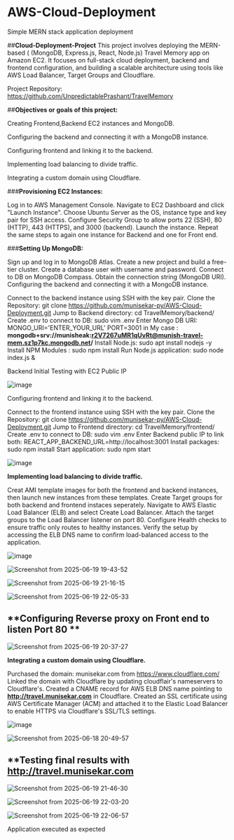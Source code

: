 # AWS-Cloud-Deployment
Simple MERN stack application deployment


##**Cloud-Deployment-Project**
This project involves deploying the MERN-based ( (MongoDB, Express.js, React, Node.js) Travel Memory app on Amazon EC2. It focuses on full-stack cloud deployment, backend and frontend configuration, and building a scalable architecture using tools like AWS Load Balancer, Target Groups  and Cloudflare.

Project Repository: https://github.com/UnpredictablePrashant/TravelMemory

##**Objectives or goals of this project:**

  Creating Frontend,Backend EC2 instances and MongoDB.

  Configuring the backend and connecting it with a MongoDB instance.

  Configuring frontend and linking it to the backend.

  Implementing load balancing to divide traffic.

  Integrating a custom domain using Cloudflare.

###**Provisioning EC2 Instances:**

Log in to AWS Management Console.
  Navigate to EC2 Dashboard and click "Launch Instance".
  Choose Ubuntu Server as the OS, instance type and key pair for SSH access.
  Configure Security Group to allow ports 22 (SSH), 80 (HTTP), 443 (HTTPS), and 3000 (backend).
  Launch the instance. Repeat the same steps to again one instance for Backend and one for Front end.

###**Setting Up MongoDB:**

Sign up and log in to MongoDB Atlas.
  Create a new project and build a free-tier cluster.
  Create a database user with username and password.
  Connect to DB on MongoDB Compass.
  Obtain the connection string (MongoDB URI).
  Configuring the backend and connecting it with a MongoDB instance.

  Connect to the backend instance using SSH with the key pair.
  Clone the Repository: git clone https://github.com/munisekar-py/AWS-Cloud-Deployment.git
  Jump to Backend directory: cd TravelMemory/backend/
  Create .env to connect to DB: sudo vim  .env
  Enter Mongo DB URI: MONGO_URI='ENTER_YOUR_URL' PORT=3001
  in My case : **mongodb+srv://munisheak:r2V7267uMR1qUvRt@munish-travel-mem.sz1p7kc.mongodb.net/**
  Install Node.js: sudo apt install nodejs -y
  Install NPM Modules : sudo npm install
  Run Node.js application: sudo node index.js &

Backend Initial Testing with EC2 Public IP

![image](https://github.com/user-attachments/assets/a7db4657-7799-4f2e-87a5-986a9fbfa352)

Configuring frontend and linking it to the backend.

Connect to the frontend instance using SSH with the key pair.
Clone the Repository: git clone https://github.com/munisekar-py/AWS-Cloud-Deployment.git
Jump to Frontend directory: cd TravelMemory/frontend/
Create .env to connect to DB: sudo vim .env
Enter Backend public IP to link both: REACT_APP_BACKEND_URL=http://localhost:3001
Install packages: sudo npm install
Start application: sudo npm start

![image](https://github.com/user-attachments/assets/5d6bb094-713e-401f-bda3-3bf273004130)

**Implementing load balancing to divide traffic.**

Creat AMI template images for both the frontend and backend instances, then launch new instances from these templates.
Create Target groups for both backend and frontend instaces seperately.
Navigate to AWS Elastic Load Balancer (ELB) and select Create Load Balancer.
Attach the target groups to the Load Balancer listener on port 80.
Configure Health checks to ensure traffic only routes to healthy instances.
Verify the setup by accessing the ELB DNS name to confirm load-balanced access to the application.

![image](https://github.com/user-attachments/assets/5f91f09f-d032-4a64-b91b-a713b374cc3e)

![Screenshot from 2025-06-19 19-43-52](https://github.com/user-attachments/assets/c9a3a1de-7bfd-41d6-97ee-189a1a6ddfe8)

![Screenshot from 2025-06-19 21-16-15](https://github.com/user-attachments/assets/1e430b93-53f8-4348-b0b2-78a4d05689eb)

![Screenshot from 2025-06-19 22-05-33](https://github.com/user-attachments/assets/e3b82378-d1b7-4692-a573-f5e01ba8ddc9)

## **Configuring Reverse proxy on Front end to listen Port 80 **

![Screenshot from 2025-06-19 20-37-27](https://github.com/user-attachments/assets/3357a5d3-640e-4ba4-9f3b-1366476847c5)



**Integrating a custom domain using Cloudflare.**

Purchased the domain: munisekar.com from https://www.cloudflare.com/
Linked the domain with Cloudflare by updating cloudflair's nameservers to Cloudflare's.
Created a CNAME record for AWS ELB DNS name pointing to **http://travel.munisekar.com** in Cloudflare.
Created an SSL certificate using AWS Certificate Manager (ACM) and attached it to the Elastic Load Balancer to enable HTTPS via Cloudflare's SSL/TLS settings.

![image](https://github.com/user-attachments/assets/76617bb0-939c-4cd7-affa-9c326eddfddc)

![Screenshot from 2025-06-18 20-49-57](https://github.com/user-attachments/assets/4c3708c4-f4a3-46de-8795-ee873c1441f2)


## **Testing final results with **http://travel.munisekar.com** 

![Screenshot from 2025-06-19 21-46-30](https://github.com/user-attachments/assets/adc3a368-73a9-429f-a705-5d96a97c952f)

![Screenshot from 2025-06-19 22-03-20](https://github.com/user-attachments/assets/7f51f7c7-6f5d-4b54-b0f2-1955b0f04d9f)

![Screenshot from 2025-06-19 22-06-57](https://github.com/user-attachments/assets/ea698a2b-7cd0-4435-b500-8f0873d8e062)


Application executed as expected 
